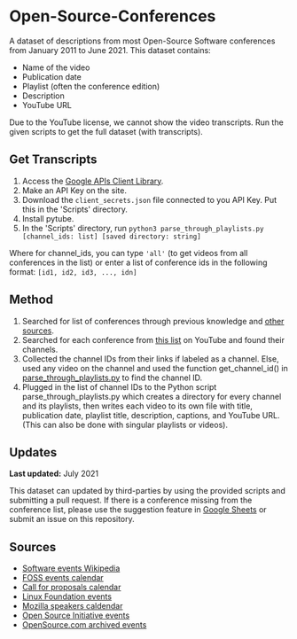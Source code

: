 # Open-Source-Conferences
A dataset of descriptions from most Open-Source Software conferences from January 2011 to June 2021. This dataset contains:
- Name of the video
- Publication date
- Playlist (often the conference edition)
- Description
- YouTube URL

Due to the YouTube license, we cannot show the video transcripts. Run the given scripts to get the full dataset (with transcripts).

## Get Transcripts
1. Access the [Google APIs Client Library](https://developers.google.com/youtube/v3/getting-started#before-you-start).
2. Make an API Key on the site.
3. Download the ```client_secrets.json``` file connected to you API Key. Put this in the 'Scripts' directory.
4. Install pytube.
5. In the 'Scripts' directory, run ```python3 parse_through_playlists.py [channel_ids: list] [saved directory: string]```

Where for channel_ids, you can type ```'all'``` (to get videos from all conferences in the list) or enter a list of conference ids in the following format: ```[id1, id2, id3, ..., idn]```

## Method
1. Searched for list of conferences through previous knowledge and [other sources](#sources).
2. Searched for each conference from [this list](https://docs.google.com/spreadsheets/d/1Yd5ssM62rCE3pZKQndBB6DrwdZDCovpHeSN7pCeVtvs/edit?usp=sharing) on YouTube and found their channels.
3. Collected the channel IDs from their links if labeled as a channel. Else, used any video on the channel and used the function get_channel_id() in [parse_through_playlists.py](https://github.com/xKymberlite/Open-Source-Conferences/blob/main/Scripts/parse_through_playlists.py) to find the channel ID.
4. Plugged in the list of channel IDs to the Python script parse_through_playlists.py which creates a directory for every channel and its playlists, then writes each video to its own file with title, publication date, playlist title, description, captions, and YouTube URL. (This can also be done with singular playlists or videos).

## Updates
**Last updated:** July 2021

This dataset can updated by third-parties by using the provided scripts and submitting a pull request. If there is a conference missing from the conference list, please use the suggestion feature in [Google Sheets](https://docs.google.com/spreadsheets/d/1Yd5ssM62rCE3pZKQndBB6DrwdZDCovpHeSN7pCeVtvs/edit?usp=sharing) or submit an issue on this repository.

## Sources

- [Software events Wikipedia](https://en.wikipedia.org/wiki/List_of_free-software_events)
- [FOSS events calendar](https://calendify.com/@blinkenweb/foss-events)
- [Call for proposals calendar](https://lwn.net/Calendar/Monthly/cfp/)
- [Linux Foundation events](https://events.linuxfoundation.org)
- [Mozilla speakers caldendar](https://calendar.google.com/calendar/u/0/embed?src=mozilla.com_pn0rt7a2nop8tokpcsb25jnbj8@group.calendar.google.com&ctz=America/Los_Angeles)
- [Open Source Initiative events](https://opensource.org/events)
- [OpenSource.com archived events](https://web.archive.org/web/20190321192158/https://opensource.com/resources/conferences-and-events-monthly#event-node-50461)

